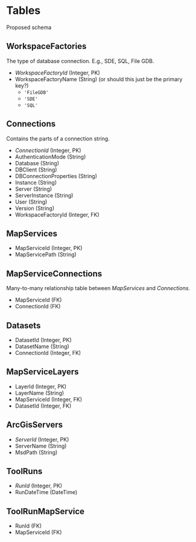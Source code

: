Tables
======

Proposed schema

WorkspaceFactories
------------------

The type of database connection. E.g., SDE, SQL, File GDB.

* *WorkspaceFactoryId* (Integer, PK)
* WorkspaceFactoryName (String) (or should this just be the primary key?)
	* `'FileGDB'`
	* `'SDE'`
	* `'SQL'`

Connections
-----------

Contains the parts of a connection string.

* *ConnectionId* (Integer, PK)
* AuthenticationMode (String)
* Database (String)
* DBClient (String)
* DBConnectionProperties (String)
* Instance (String)
* Server (String)
* ServerInstance (String)
* User (String)
* Version (String)
* WorkspaceFactoryId (Integer, FK)

MapServices
-----------

* MapServiceId (Integer, PK)
* MapServicePath (String)

MapServiceConnections
---------------------
Many-to-many relationship table between *MapServices* and *Connections*.

* MapServiceId (FK)
* ConnectionId (FK)

Datasets
--------

* DatasetId (Integer, PK)
* DatasetName (String)
* ConnectionId (Integer, FK)
 
MapServiceLayers
----------------

* LayerId (Integer, PK)
* LayerName (String)
* MapServiceId (Integer, FK)
* DatasetId (Integer, FK)
   
ArcGisServers
-------------

* *ServerId* (Integer, PK)
* ServerName (String)
* MsdPath (String)

ToolRuns
--------

* *RunId* (Integer, PK)
* RunDateTime (DateTime)

ToolRunMapService
-----------------

* RunId (FK)
* MapServiceId (FK)
